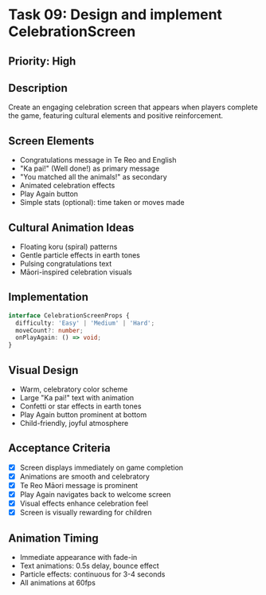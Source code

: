 # Task 09: Design and implement CelebrationScreen

## Priority: High

## Description
Create an engaging celebration screen that appears when players complete the game, featuring cultural elements and positive reinforcement.

## Screen Elements
- Congratulations message in Te Reo and English
- "Ka pai!" (Well done!) as primary message
- "You matched all the animals!" as secondary
- Animated celebration effects
- Play Again button
- Simple stats (optional): time taken or moves made

## Cultural Animation Ideas
- Floating koru (spiral) patterns
- Gentle particle effects in earth tones
- Pulsing congratulations text
- Māori-inspired celebration visuals

## Implementation
```typescript
interface CelebrationScreenProps {
  difficulty: 'Easy' | 'Medium' | 'Hard';
  moveCount?: number;
  onPlayAgain: () => void;
}
```

## Visual Design
- Warm, celebratory color scheme
- Large "Ka pai!" text with animation
- Confetti or star effects in earth tones
- Play Again button prominent at bottom
- Child-friendly, joyful atmosphere

## Acceptance Criteria
- [x] Screen displays immediately on game completion
- [x] Animations are smooth and celebratory
- [x] Te Reo Māori message is prominent
- [x] Play Again navigates back to welcome screen
- [x] Visual effects enhance celebration feel
- [x] Screen is visually rewarding for children

## Animation Timing
- Immediate appearance with fade-in
- Text animations: 0.5s delay, bounce effect
- Particle effects: continuous for 3-4 seconds
- All animations at 60fps